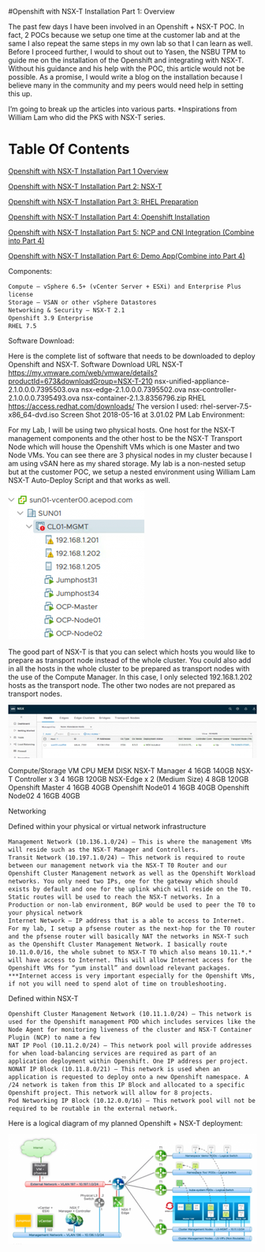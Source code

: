 #Openshift with NSX-T Installation Part 1: Overview

The past few days I have been involved in an Openshift + NSX-T POC. In fact, 2 POCs because we setup one time at the customer lab and at the same I also repeat the same steps in my own lab so that I can learn as well. Before I proceed further, I would to shout out to Yasen, the NSBU TPM to guide me on the installation of the Openshift and integrating with NSX-T. Without his guidance and his help with the POC, this article would not be possible. As a promise, I would write a blog on the installation because I believe many in the community and my peers would need help in setting this up.

I’m going to break up the articles into various parts. *Inspirations from William Lam who did the PKS with NSX-T series.

# Table Of Contents
[Openshift with NSX-T Installation Part 1 Overview](https://github.com/vincenthanjs/openshift3.11-ncp2.4/blob/master/Part1-Overview/README.md)

[Openshift with NSX-T Installation Part 2: NSX-T](https://github.com/vincenthanjs/openshift3.11-ncp2.4)

[Openshift with NSX-T Installation Part 3: RHEL Preparation](https://github.com/vincenthanjs/openshift3.11-ncp2.4)

[Openshift with NSX-T Installation Part 4: Openshift Installation](https://github.com/vincenthanjs/openshift3.11-ncp2.4)

[Openshift with NSX-T Installation Part 5: NCP and CNI Integration (Combine into Part 4)](https://github.com/vincenthanjs/openshift3.11-ncp2.4)

[Openshift with NSX-T Installation Part 6: Demo App(Combine into Part 4)](https://github.com/vincenthanjs/openshift3.11-ncp2.4)




Components:

    Compute – vSphere 6.5+ (vCenter Server + ESXi) and Enterprise Plus license
    Storage – VSAN or other vSphere Datastores
    Networking & Security – NSX-T 2.1
    Openshift 3.9 Enterprise
    RHEL 7.5

Software Download:

Here is the complete list of software that needs to be downloaded to deploy Openshift and NSX-T.
Software 	Download URL
NSX-T 	 https://my.vmware.com/web/vmware/details?productId=673&downloadGroup=NSX-T-210
nsx-unified-appliance-2.1.0.0.0.7395503.ova
nsx-edge-2.1.0.0.0.7395502.ova
nsx-controller-2.1.0.0.0.7395493.ova
nsx-container-2.1.3.8356796.zip
RHEL 	https://access.redhat.com/downloads/
The version I used: rhel-server-7.5-x86_64-dvd.iso
Screen Shot 2018-05-16 at 3.01.02 PM
Lab Environment:

For my Lab, I will be using two physical hosts. One host for the NSX-T management components and the other host to be the NSX-T Transport Node which will house the Openshift VMs which is one Master and two Node VMs. You can see there are 3 physical nodes in my cluster because I am using vSAN here as my shared storage. My lab is a non-nested setup but at the customer POC, we setup a nested environment using William Lam NSX-T Auto-Deploy Script and that works as well.

![](2019-10-28-21-27-37.png)

The good part of NSX-T is that you can select which hosts you would like to prepare as transport node instead of the whole cluster. You could also add in all the hosts in the whole cluster to be prepared as transport nodes with the use of the Compute Manager. In this case, I only selected 192.168.1.202 hosts as the transport node. The other two nodes are not prepared as transport nodes.

![](2019-10-28-21-27-30.png)

Compute/Storage
VM 	CPU 	MEM 	DISK
NSX-T Manager 	4 	16GB 	140GB
NSX-T Controller x 3 	4 	16GB 	120GB
NSX-Edge x 2 (Medium Size) 	4 	8GB 	120GB
Openshift Master 	4 	16GB 	40GB
Openshift Node01 	4 	16GB 	40GB
Openshift Node02 	4 	16GB 	40GB
			

Networking

Defined within your physical or virtual network infrastructure

    Management Network (10.136.1.0/24) – This is where the management VMs will reside such as the NSX-T Manager and Controllers.
    Transit Network (10.197.1.0/24) – This network is required to route between our management network via the NSX-T T0 Router and our Openshift Cluster Management network as well as the Openshift Workload networks. You only need two IPs, one for the gateway which should exists by default and one for the uplink which will reside on the T0. Static routes will be used to reach the NSX-T networks. In a Production or non-lab environment, BGP would be used to peer the T0 to your physical network
    Internet Network – IP address that is a able to access to Internet. For my lab, I setup a pfsense router as the next-hop for the T0 router and the pfsense router will basically NAT the networks in NSX-T such as the Openshift Cluster Management Network. I basically route 10.11.0.0/16, the whole subnet to NSX-T T0 which also means 10.11.*.* will have access to Internet. This will allow Internet access for the Openshift VMs for “yum install” and download relevant packages. ***Internet access is very important especially for the Openshift VMs, if not you will need to spend alot of time on troubleshooting.

Defined within NSX-T

    Openshift Cluster Management Network (10.11.1.0/24) – This network is used for the Openshift management POD which includes services like the Node Agent for monitoring liveness of the cluster and NSX-T Container Plugin (NCP) to name a few
    NAT IP Pool (10.11.2.0/24) – This network pool will provide addresses for when load-balancing services are required as part of an application deployment within Openshift. One IP address per project.
    NONAT IP Block (10.11.8.0/21) – This network is used when an application is requested to deploy onto a new Openshift namespace. A /24 network is taken from this IP Block and allocated to a specific Openshift project. This network will allow for 8 projects.
    Pod Networking IP Block (10.12.0.0/16) – This network pool will not be required to be routable in the external network.

Here is a logical diagram of my planned Openshift + NSX-T deployment:

![](2019-10-28-21-27-15.png)
